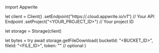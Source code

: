 import Appwrite

let client = Client()
    .setEndpoint("https://<REGION>.cloud.appwrite.io/v1") // Your API Endpoint
    .setProject("<YOUR_PROJECT_ID>") // Your project ID

let storage = Storage(client)

let bytes = try await storage.getFileDownload(
    bucketId: "<BUCKET_ID>",
    fileId: "<FILE_ID>",
    token: "<TOKEN>" // optional
)

